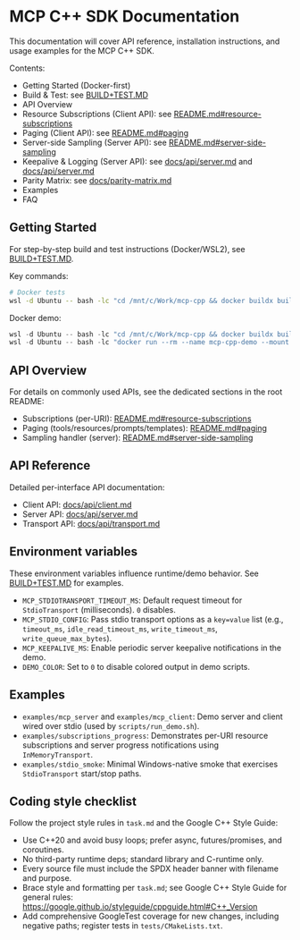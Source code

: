 <!--
==========================================================================================================
SPDX-License-Identifier: MIT
Copyright (c) 2025 Vinny Parla
File: docs/index.md
Purpose: Documentation index for the MCP C++ SDK
==========================================================================================================
-->
# MCP C++ SDK Documentation
 
This documentation will cover API reference, installation instructions, and usage examples for the MCP C++ SDK.
 
Contents:
- Getting Started (Docker-first)
- Build & Test: see [BUILD+TEST.MD](../BUILD+TEST.MD)
- API Overview
- Resource Subscriptions (Client API): see [README.md#resource-subscriptions](../README.md#resource-subscriptions)
 - Paging (Client API): see [README.md#paging](../README.md#paging)
 - Server-side Sampling (Server API): see [README.md#server-side-sampling](../README.md#server-side-sampling)
- Keepalive & Logging (Server API): see [docs/api/server.md](./api/server.md#keepalive--heartbeat) and [docs/api/server.md](./api/server.md#logging-to-client)
- Parity Matrix: see [docs/parity-matrix.md](./parity-matrix.md)
- Examples
- FAQ
 
## Getting Started
 
For step-by-step build and test instructions (Docker/WSL2), see [BUILD+TEST.MD](../BUILD+TEST.MD).
 
Key commands:
 
```bash
# Docker tests
wsl -d Ubuntu -- bash -lc "cd /mnt/c/Work/mcp-cpp && docker buildx build -f Dockerfile.demo --target test --progress=plain --pull --load -t mcp-cpp-test ."
```
 
Docker demo:
 
```powershell
wsl -d Ubuntu -- bash -lc "cd /mnt/c/Work/mcp-cpp && docker buildx build -f Dockerfile.demo --target demo --progress=plain --pull --load -t mcp-cpp-demo ."
wsl -d Ubuntu -- bash -lc "docker run --rm --name mcp-cpp-demo --mount type=bind,src=/mnt/c/Work/mcp-cpp,dst=/work mcp-cpp-demo"
``` 

## API Overview

For details on commonly used APIs, see the dedicated sections in the root README:
- Subscriptions (per-URI): [README.md#resource-subscriptions](../README.md#resource-subscriptions)
- Paging (tools/resources/prompts/templates): [README.md#paging](../README.md#paging)
- Sampling handler (server): [README.md#server-side-sampling](../README.md#server-side-sampling)

## API Reference

Detailed per-interface API documentation:
- Client API: [docs/api/client.md](./api/client.md)
- Server API: [docs/api/server.md](./api/server.md)
- Transport API: [docs/api/transport.md](./api/transport.md)

## Environment variables

These environment variables influence runtime/demo behavior. See [BUILD+TEST.MD](../BUILD+TEST.MD#demo-and-transport-options-env--factory-config) for examples.

- `MCP_STDIOTRANSPORT_TIMEOUT_MS`: Default request timeout for `StdioTransport` (milliseconds). `0` disables.
- `MCP_STDIO_CONFIG`: Pass stdio transport options as a `key=value` list (e.g., `timeout_ms`, `idle_read_timeout_ms`, `write_timeout_ms`, `write_queue_max_bytes`).
- `MCP_KEEPALIVE_MS`: Enable periodic server keepalive notifications in the demo.
- `DEMO_COLOR`: Set to `0` to disable colored output in demo scripts.

## Examples

- `examples/mcp_server` and `examples/mcp_client`: Demo server and client wired over stdio (used by `scripts/run_demo.sh`).
- `examples/subscriptions_progress`: Demonstrates per-URI resource subscriptions and server progress notifications using `InMemoryTransport`.
- `examples/stdio_smoke`: Minimal Windows-native smoke that exercises `StdioTransport` start/stop paths.

## Coding style checklist

Follow the project style rules in `task.md` and the Google C++ Style Guide:

- Use C++20 and avoid busy loops; prefer async, futures/promises, and coroutines.
- No third-party runtime deps; standard library and C-runtime only.
- Every source file must include the SPDX header banner with filename and purpose.
- Brace style and formatting per `task.md`; see Google C++ Style Guide for general rules: https://google.github.io/styleguide/cppguide.html#C++_Version
- Add comprehensive GoogleTest coverage for new changes, including negative paths; register tests in `tests/CMakeLists.txt`.

